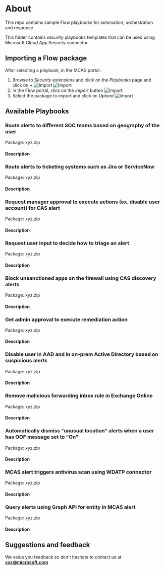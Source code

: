 # About

This repo contains sample Flow playbooks for automation, orchestration and response

This folder contains security playbooks templates that can be used using Microsoft Cloud App Security connector.

## Importing a Flow package

After selecting a playbook, in the MCAS portal:

1. Browse to *Security extensions* and click on the *Playbooks* page and click on **+**
![Import](/medias/import01.png)
![Import](/medias/import02.png)
1. In the Flow portal, click on the *Import* button
![Import](/medias/import03.png)
1. Select the package to import and click on *Upload*
![Import](/medias/import04.png)

## Available Playbooks

### Route alerts to different SOC teams based on geography of the user

Package: xyz.zip

#### Description

### Route alerts to ticketing systems such as Jira or ServiceNow

Package: xyz.zip

#### Description

### Request manager approval to execute actions (ex. disable user account) for CAS alert

Package: xyz.zip

#### Description

### Request user input to decide how to triage an alert

Package: xyz.zip

#### Description

### Block unsanctioned apps on the firewall using CAS discovery alerts

Package: xyz.zip

#### Description

### Get admin approval to execute remediation action

Package: xyz.zip

#### Description

### Disable user in AAD and in on-prem Active Directory based on suspicious alerts

Package: xyz.zip

#### Description

### Remove malicious forwarding inbox rule in Exchange Online

Package: xyz.zip

#### Description

### Automatically dismiss “unusual location” alerts when a user has OOF message set to “On”

Package: xyz.zip

#### Description

### MCAS alert triggers antivirus scan using WDATP connector

Package: xyz.zip

#### Description

### Query alerts using Graph API for entity in MCAS alert

Package: xyz.zip

#### Description


## Suggestions and feedback
We value you feedback so don't hesitate to contact us at **xxx@microsoft.com**